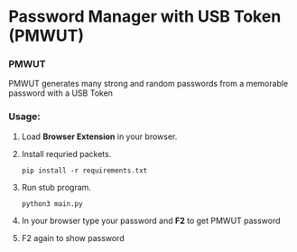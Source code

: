 # Password Manager with USB Token (PMWUT)


### PMWUT
PMWUT generates many strong and random passwords from a memorable password with a USB Token


### Usage:
1. Load **Browser Extension** in your browser.
2. Install requried packets.

       pip install -r requirements.txt
3. Run stub program.

       python3 main.py

4. In your browser type your password and **F2** to get PMWUT password
5. F2 again to show password
